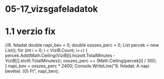 # 05-17_vizsgafeladatok

# 1.1 verzio fix

//8. feladat
            double napi_bev = 0;
            double osszes_perc = 0;
            List<double> percek = new List<double>(); 
            for (int i = 0; i < ViziB.Count; i++)
            {
                percek.Add(Math.Ceiling(ViziB[i].hozott.TotalMinutes - ViziB[i].elvitt.TotalMinutes));
                osszes_perc += (Math.Ceiling(percek[i] / 30));
            }
            napi_bev = osszes_perc * 2400;
            Console.WriteLine("8. feladat: A napi bevétel: {0} Ft", napi_bev);
